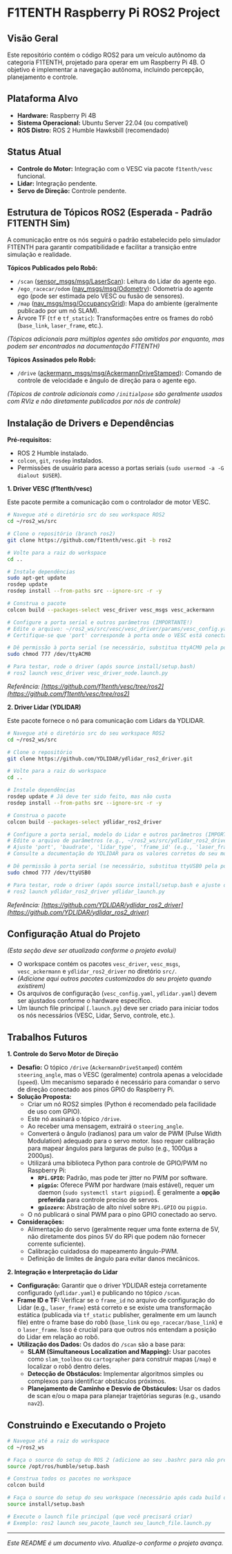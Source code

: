 # F1TENTH Raspberry Pi ROS2 Project

## Visão Geral

Este repositório contém o código ROS2 para um veículo autônomo da categoria F1TENTH, projetado para operar em um Raspberry Pi 4B. O objetivo é implementar a navegação autônoma, incluindo percepção, planejamento e controle.

## Plataforma Alvo

- **Hardware:** Raspberry Pi 4B
- **Sistema Operacional:** Ubuntu Server 22.04 (ou compatível)
- **ROS Distro:** ROS 2 Humble Hawksbill (recomendado)

## Status Atual

- **Controle do Motor:** Integração com o VESC via pacote `f1tenth/vesc` funcional.
- **Lidar:** Integração pendente.
- **Servo de Direção:** Controle pendente.

## Estrutura de Tópicos ROS2 (Esperada - Padrão F1TENTH Sim)

A comunicação entre os nós seguirá o padrão estabelecido pelo simulador F1TENTH para garantir compatibilidade e facilitar a transição entre simulação e realidade.

**Tópicos Publicados pelo Robô:**

- `/scan` ([sensor_msgs/msg/LaserScan](http://docs.ros.org/en/humble/api/sensor_msgs/msg/LaserScan.html)): Leitura do Lidar do agente ego.
- `/ego_racecar/odom` ([nav_msgs/msg/Odometry](http://docs.ros.org/en/humble/api/nav_msgs/msg/Odometry.html)): Odometria do agente ego (pode ser estimada pelo VESC ou fusão de sensores).
- `/map` ([nav_msgs/msg/OccupancyGrid](http://docs.ros.org/en/humble/api/nav_msgs/msg/OccupancyGrid.html)): Mapa do ambiente (geralmente publicado por um nó SLAM).
- Árvore TF (`tf` e `tf_static`): Transformações entre os frames do robô (`base_link`, `laser_frame`, etc.).

_(Tópicos adicionais para múltiplos agentes são omitidos por enquanto, mas podem ser encontrados na documentação F1TENTH)_

**Tópicos Assinados pelo Robô:**

- `/drive` ([ackermann_msgs/msg/AckermannDriveStamped](https://github.com/ros-drivers/ackermann_msgs/blob/ros2/msg/AckermannDriveStamped.msg)): Comando de controle de velocidade e ângulo de direção para o agente ego.

_(Tópicos de controle adicionais como `/initialpose` são geralmente usados com RViz e não diretamente publicados por nós de controle)_

## Instalação de Drivers e Dependências

**Pré-requisitos:**

- ROS 2 Humble instalado.
- `colcon`, `git`, `rosdep` instalados.
- Permissões de usuário para acesso a portas seriais (`sudo usermod -a -G dialout $USER`).

**1. Driver VESC (f1tenth/vesc)**

Este pacote permite a comunicação com o controlador de motor VESC.

```bash
# Navegue até o diretório src do seu workspace ROS2
cd ~/ros2_ws/src

# Clone o repositório (branch ros2)
git clone https://github.com/f1tenth/vesc.git -b ros2

# Volte para a raiz do workspace
cd ..

# Instale dependências
sudo apt-get update
rosdep update
rosdep install --from-paths src --ignore-src -r -y

# Construa o pacote
colcon build --packages-select vesc_driver vesc_msgs vesc_ackermann

# Configure a porta serial e outros parâmetros (IMPORTANTE!)
# Edite o arquivo: ~/ros2_ws/src/vesc/vesc_driver/params/vesc_config.yaml
# Certifique-se que 'port' corresponde à porta onde o VESC está conectado (e.g., /dev/ttyACM0)

# Dê permissão à porta serial (se necessário, substitua ttyACM0 pela porta correta)
sudo chmod 777 /dev/ttyACM0

# Para testar, rode o driver (após source install/setup.bash)
# ros2 launch vesc_driver vesc_driver_node.launch.py
```

_Referência: [https://github.com/f1tenth/vesc/tree/ros2](https://github.com/f1tenth/vesc/tree/ros2)_

**2. Driver Lidar (YDLIDAR)**

Este pacote fornece o nó para comunicação com Lidars da YDLIDAR.

```bash
# Navegue até o diretório src do seu workspace ROS2
cd ~/ros2_ws/src

# Clone o repositório
git clone https://github.com/YDLIDAR/ydlidar_ros2_driver.git

# Volte para a raiz do workspace
cd ..

# Instale dependências
rosdep update # Já deve ter sido feito, mas não custa
rosdep install --from-paths src --ignore-src -r -y

# Construa o pacote
colcon build --packages-select ydlidar_ros2_driver

# Configure a porta serial, modelo do Lidar e outros parâmetros (IMPORTANTE!)
# Edite o arquivo de parâmetros (e.g., ~/ros2_ws/src/ydlidar_ros2_driver/params/ydlidar.yaml)
# Ajuste 'port', 'baudrate', 'lidar_type', 'frame_id' (e.g., 'laser_frame'), 'angle_min', 'angle_max', etc.
# Consulte a documentação do YDLIDAR para os valores corretos do seu modelo.

# Dê permissão à porta serial (se necessário, substitua ttyUSB0 pela porta correta)
sudo chmod 777 /dev/ttyUSB0

# Para testar, rode o driver (após source install/setup.bash e ajuste do launch file se necessário)
# ros2 launch ydlidar_ros2_driver ydlidar_launch.py
```

_Referência: [https://github.com/YDLIDAR/ydlidar_ros2_driver](https://github.com/YDLIDAR/ydlidar_ros2_driver)_

## Configuração Atual do Projeto

_(Esta seção deve ser atualizada conforme o projeto evolui)_

- O workspace contém os pacotes `vesc_driver`, `vesc_msgs`, `vesc_ackermann` e `ydlidar_ros2_driver` no diretório `src/`.
- _(Adicione aqui outros pacotes customizados do seu projeto quando existirem)_
- Os arquivos de configuração (`vesc_config.yaml`, `ydlidar.yaml`) devem ser ajustados conforme o hardware específico.
- Um launch file principal (`.launch.py`) deve ser criado para iniciar todos os nós necessários (VESC, Lidar, Servo, controle, etc.).

## Trabalhos Futuros

**1. Controle do Servo Motor de Direção**

- **Desafio:** O tópico `/drive` (`AckermannDriveStamped`) contém `steering_angle`, mas o VESC (geralmente) controla apenas a velocidade (`speed`). Um mecanismo separado é necessário para comandar o servo de direção conectado aos pinos GPIO do Raspberry Pi.
- **Solução Proposta:**
  - Criar um nó ROS2 simples (Python é recomendado pela facilidade de uso com GPIO).
  - Este nó assinará o tópico `/drive`.
  - Ao receber uma mensagem, extrairá o `steering_angle`.
  - Converterá o ângulo (radianos) para um valor de PWM (Pulse Width Modulation) adequado para o servo motor. Isso requer calibração para mapear ângulos para larguras de pulso (e.g., 1000µs a 2000µs).
  - Utilizará uma biblioteca Python para controle de GPIO/PWM no Raspberry Pi:
    - **`RPi.GPIO`:** Padrão, mas pode ter jitter no PWM por software.
    - **`pigpio`:** Oferece PWM por hardware (mais estável), requer um daemon (`sudo systemctl start pigpiod`). É geralmente a **opção preferida** para controle preciso de servos.
    - **`gpiozero`:** Abstração de alto nível sobre `RPi.GPIO` ou `pigpio`.
  - O nó publicará o sinal PWM para o pino GPIO conectado ao servo.
- **Considerações:**
  - Alimentação do servo (geralmente requer uma fonte externa de 5V, não diretamente dos pinos 5V do RPi que podem não fornecer corrente suficiente).
  - Calibração cuidadosa do mapeamento ângulo-PWM.
  - Definição de limites de ângulo para evitar danos mecânicos.

**2. Integração e Interpretação do Lidar**

- **Configuração:** Garantir que o driver YDLIDAR esteja corretamente configurado (`ydlidar.yaml`) e publicando no tópico `/scan`.
- **Frame ID e TF:** Verificar se o `frame_id` no arquivo de configuração do Lidar (e.g., `laser_frame`) está correto e se existe uma transformação estática (publicada via `tf_static` publisher, geralmente em um launch file) entre o frame base do robô (`base_link` ou `ego_racecar/base_link`) e o `laser_frame`. Isso é crucial para que outros nós entendam a posição do Lidar em relação ao robô.
- **Utilização dos Dados:** Os dados do `/scan` são a base para:
  - **SLAM (Simultaneous Localization and Mapping):** Usar pacotes como `slam_toolbox` ou `cartographer` para construir mapas (`/map`) e localizar o robô dentro deles.
  - **Detecção de Obstáculos:** Implementar algoritmos simples ou complexos para identificar obstáculos próximos.
  - **Planejamento de Caminho e Desvio de Obstáculos:** Usar os dados de scan e/ou o mapa para planejar trajetórias seguras (e.g., usando `nav2`).

## Construindo e Executando o Projeto

```bash
# Navegue até a raiz do workspace
cd ~/ros2_ws

# Faça o source do setup do ROS 2 (adicione ao seu .bashrc para não precisar fazer sempre)
source /opt/ros/humble/setup.bash

# Construa todos os pacotes no workspace
colcon build

# Faça o source do setup do seu workspace (necessário após cada build ou em novo terminal)
source install/setup.bash

# Execute o launch file principal (que você precisará criar)
# Exemplo: ros2 launch seu_pacote_launch seu_launch_file.launch.py
```

---

_Este README é um documento vivo. Atualize-o conforme o projeto avança._
